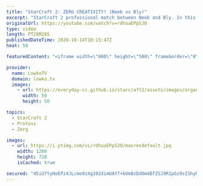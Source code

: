 ```yaml
---
title: "StarCraft 2: ZERG CREATIVITY! (Neeb vs Bly)"
excerpt: "StarCraft 2 professional match between Neeb and Bly. In this Protoss versus Zerg we see the Protoss playing a pretty standard strategy focused around Void Rays. Bly decides to mix it up (read: plays his normal strategies) and go for a Gold first, push with Queens and Roaches and then transitions towards"
originalUrl: https://youtube.com/watch?v=rdhuaEPpSJ0
type: video
length: PT28M28S
publishedDateTime: 2020-10-14T10:15:47Z
heat: 50

featuredContent: "<iframe width=\"800\" height=\"500\" frameborder=\"0\" src=\"https://www.youtube.com/embed/rdhuaEPpSJ0\" allow=\"accelerometer; autoplay; encrypted-media; gyroscope; picture-in-picture\" allowfullscreen></iframe>"

provider:
  name: LowkoTV
  domain: lowko.tv
  images:
    - url: https://everyday-cc.github.io/starcraft2/assets/images/organizations/lowko.tv-50x50.jpg
      width: 50
      height: 50

topics:
  - StarCraft 2
  - Protoss
  - Zerg

images:
  - url: https://i.ytimg.com/vi/rdhuaEPpSJ0/maxresdefault.jpg
    width: 1280
    height: 720
    isCached: true

secured: "45iU7tyHoEPz4JLcmo9zXg102XimUAY7+kUm8zDdOm4BfZSJ9R1pGz9sIShyMVtIWUSRx0YyeybpalT3oz4+o98jMZKSZEqTY/Cw1ZK9bP5jjmNWS9c+v3t6UFMUClUb3abfXXUBuZjLy8AxFR5Ujl8nQHxD52LdVciUo2hQxlOVM19V5iWbgxg/9eWgMdeo8gfakGOGOXXwwV5BQ50EdzWocFe/+Gzkz4PBSSwy20ymRG+rQ67V+9zP1gdiwrYCru6TWfSrnTvkAa65KugboOIx/M4czUpuf74oIrV/j7/Bqg6KWxzjdnrLP8TyXN6vtXDKNfsrj6RrZhMGFlRoEx+gcu1nONMWuV9dikQXKsRpu3LPhPsJnMfsAG1yyO+ji02PjbmNtGEvmtJLyjQtBe6QsxAk0GtWwPCIafactRYQUJlnKQCdSeom2zcLrhDv;JS76EYs0l2k+Pow3f88q3A=="
---
```


